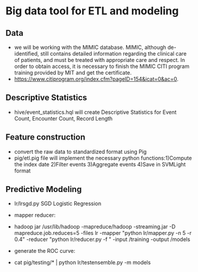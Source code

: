 # Big data tool for ETL and modeling

## Data
- we will be working with the MIMIC database. MIMIC, although de-identified, still contains detailed information regarding the clinical care of patients, and must be treated with appropriate care and respect. In order to obtain access, it is necessary to finish the MIMIC CITI program training provided by MIT and get the certificate.
- https://www.citiprogram.org/index.cfm?pageID=154&icat=0&ac=0.

## Descriptive Statistics
- hive/event_statistics.hql will create Descriptive Statistics for Event Count, Encounter Count, Record Length

## Feature construction
- convert the raw data to standardized format using Pig
- pig/etl.pig file will implement the necessary python functions:1)Compute the index date 2)Filter events 3)Aggregate events 4)Save in SVMLight format

## Predictive Modeling
- lr/lrsgd.py  SGD Logistic Regression
- mapper reducer:
- hadoop jar /usr/lib/hadoop -mapreduce/hadoop -streaming.jar -D mapreduce.job.reduces=5 -files lr -mapper "python lr/mapper.py -n 5 -r 0.4" -reducer "python lr/reducer.py -f <number of features>"  -input /training -output /models

- generate the ROC curve:
- cat pig/testing/* | python lr/testensemble.py -m models
